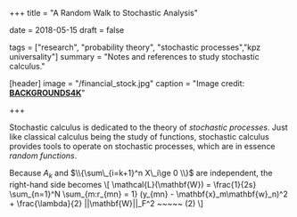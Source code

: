 +++
title = "A Random Walk to Stochastic Analysis"

date = 2018-05-15
draft = false

tags = ["research", "probability theory", "stochastic processes","kpz universality"]
summary = "Notes and references to study stochastic calculus."

[header]
image = "/financial_stock.jpg"
caption = "Image credit: [**BACKGROUNDS4K**](http://backgrounds4k.net/stocks/)"

+++

Stochastic calculus is dedicated to the theory of _stochastic processes_. Just like classical calculus being the study of functions, stochastic calculus provides tools to operate on stochastic processes, which are in essence _random functions_.

Because $A_k$ and $\\{\sum\_{i=k+1}^n X\_i\ge 0 \\}$ are independent, the right-hand side becomes \\[ \mathcal{L}(\mathbf{W}) = \frac{1}{2s} \sum\_{n=1}^N \sum\_{m:r\_{mn} = 1} (y\_{mn} - \mathbf{x}_m\mathbf{w}\_n)^2 + \frac{\lambda}{2} ||\mathbf{W}||\_F^2 ~~~~~ (2) \\]